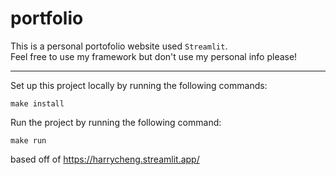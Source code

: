 # portfolio

This is a personal portofolio website used `Streamlit`.\
Feel free to use my framework but don't use my personal info please!

---
Set up this project locally by running the following commands:
```
make install
```    
Run the project by running the following command:
``` 
make run
```

based off of https://harrycheng.streamlit.app/

